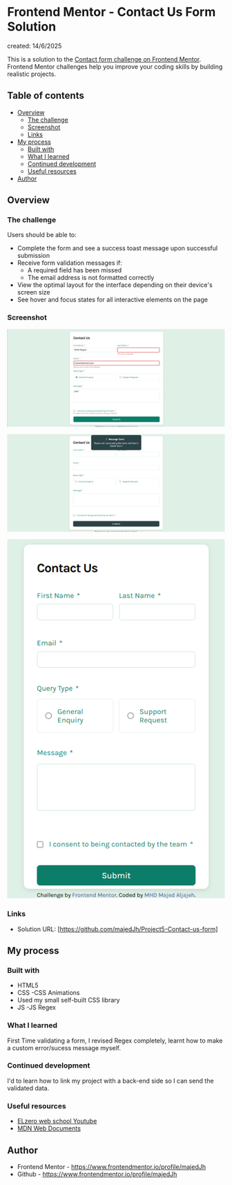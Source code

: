 # Frontend Mentor - Contact Us Form Solution

created: 14/6/2025

This is a solution to the [Contact form challenge on Frontend Mentor](https://www.frontendmentor.io/challenges/contact-form--G-hYlqKJj). Frontend Mentor challenges help you improve your coding skills by building realistic projects.  

## Table of contents

- [Overview](#overview)
  - [The challenge](#the-challenge)
  - [Screenshot](#screenshot)
  - [Links](#links)
- [My process](#my-process)
  - [Built with](#built-with)
  - [What I learned](#what-i-learned)
  - [Continued development](#continued-development)
  - [Useful resources](#useful-resources)
- [Author](#author)

## Overview

### The challenge

Users should be able to:

- Complete the form and see a success toast message upon successful submission
- Receive form validation messages if:
  - A required field has been missed
  - The email address is not formatted correctly
- View the optimal layout for the interface depending on their device's screen size
- See hover and focus states for all interactive elements on the page

### Screenshot

![](./Project%20Screenshots/Screenshot%202025-07-21%20182020.png)

![](./Project%20Screenshots/Screenshot%202025-07-21%20182053.png)

![](./Project%20Screenshots/Screenshot%202025-07-21%20182125.png)

### Links

- Solution URL: [https://github.com/majedJh/Project5-Contact-us-form]

## My process

### Built with

- HTML5
- CSS
-CSS Animations 
- Used my small self-built CSS library
- JS
-JS Regex

### What I learned

First Time validating a form, I revised Regex completely, learnt how to make a custom error/sucess message myself.

### Continued development

I'd to learn how to link my project with a back-end side so I can send the validated data.

### Useful resources

- [ELzero web school Youtube](https://www.youtube.com/@ElzeroWebSchool)
- [MDN Web Documents](https://developer.mozilla.org/en-US/)

## Author

- Frontend Mentor - https://www.frontendmentor.io/profile/majedJh
- Github - https://www.frontendmentor.io/profile/majedJh
